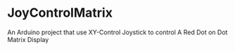 # JoyControlMatrix
An Arduino project that use XY-Control Joystick to control A Red Dot on Dot Matrix Display
